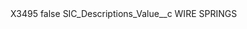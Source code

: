 <?xml version="1.0" encoding="UTF-8"?>
<CustomMetadata xmlns="http://soap.sforce.com/2006/04/metadata" xmlns:xsi="http://www.w3.org/2001/XMLSchema-instance" xmlns:xsd="http://www.w3.org/2001/XMLSchema">
    <label>X3495</label>
    <protected>false</protected>
    <values>
        <field>SIC_Descriptions_Value__c</field>
        <value xsi:type="xsd:string">WIRE SPRINGS</value>
    </values>
</CustomMetadata>
